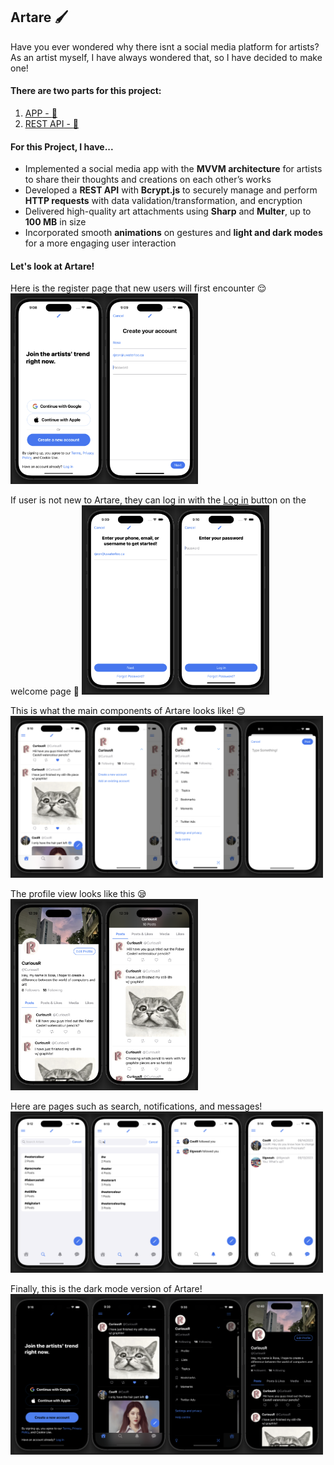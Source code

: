 ## **Artare** :paintbrush:

Have you ever wondered why there isnt a social media platform for artists?
As an artist myself, I have always wondered that, so I have decided to make one!

#### There are two parts for this project:
1. [<u>APP</u> - :link:](https://github.com/CuriousR82/Artare)
2. [<u>REST API</u> - :link:](https://github.com/CuriousR82/artare-api)


#### For this Project, I have...
- Implemented a social media app with the **MVVM architecture** for artists to share their thoughts and creations on each other’s works
- Developed a **REST API** with **Bcrypt.js** to securely manage and perform **HTTP requests** with data validation/transformation, and encryption
- Delivered high-quality art attachments using **Sharp** and **Multer**, up to **100 MB** in size
- Incorporated smooth **animations** on gestures and **light and dark modes** for a more engaging user interaction

#### Let's look at Artare!
Here is the register page that new users will first encounter :relieved: 
<img src="/readme_pics/register.png" width="300">

If user is not new to Artare, they can log in with the [Log in]() button on the welcome page :eyes:
<img src="/readme_pics/login.png" width="300">

This is what the main components of Artare looks like! :blush: 
<img src="/readme_pics/main.png" width="500">

The profile view looks like this :sleepy: 
<img src="/readme_pics/profile.png" width="300">

Here are pages such as search, notifications, and messages! 
<img src="/readme_pics/search.png" width="500">

Finally, this is the dark mode version of Artare! 
<img src="/readme_pics/dark.png" width="500">
